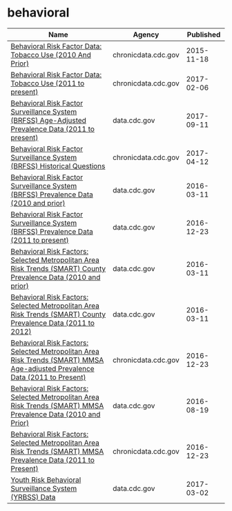 # behavioral

Name | Agency | Published
---- | ---- | ---------
[Behavioral Risk Factor Data: Tobacco Use (2010 And Prior)](../datasets/fpp2-pp25.md) | chronicdata.cdc.gov | 2015-11-18
[Behavioral Risk Factor Data: Tobacco Use (2011 to present)](../datasets/wsas-xwh5.md) | chronicdata.cdc.gov | 2017-02-06
[Behavioral Risk Factor Surveillance System (BRFSS) Age-Adjusted Prevalence Data (2011 to present)](../datasets/d2rk-yvas.md) | data.cdc.gov | 2017-09-11
[Behavioral Risk Factor Surveillance System (BRFSS) Historical Questions](../datasets/iuq5-y9ct.md) | chronicdata.cdc.gov | 2017-04-12
[Behavioral Risk Factor Surveillance System (BRFSS) Prevalence Data (2010 and prior)](../datasets/y4ft-s73h.md) | data.cdc.gov | 2016-03-11
[Behavioral Risk Factor Surveillance System (BRFSS) Prevalence Data (2011 to present)](../datasets/dttw-5yxu.md) | data.cdc.gov | 2016-12-23
[Behavioral Risk Factors: Selected Metropolitan Area Risk Trends (SMART) County Prevalence Data (2010 and prior)](../datasets/acme-vg9e.md) | data.cdc.gov | 2016-03-11
[Behavioral Risk Factors: Selected Metropolitan Area Risk Trends (SMART) County Prevalence Data (2011 to 2012)](../datasets/cpem-dkkm.md) | data.cdc.gov | 2016-03-11
[Behavioral Risk Factors: Selected Metropolitan Area Risk Trends (SMART) MMSA Age-adjusted Prevalence Data (2011 to Present)](../datasets/at7e-uhkc.md) | chronicdata.cdc.gov | 2016-12-23
[Behavioral Risk Factors: Selected Metropolitan Area Risk Trends (SMART) MMSA Prevalence Data (2010 and Prior)](../datasets/waxm-p5qv.md) | data.cdc.gov | 2016-08-19
[Behavioral Risk Factors: Selected Metropolitan Area Risk Trends (SMART) MMSA Prevalence Data (2011 to Present)](../datasets/j32a-sa6u.md) | chronicdata.cdc.gov | 2016-12-23
[Youth Risk Behavioral Surveillance System (YRBSS) Data](../datasets/3596-ayf6.md) | data.cdc.gov | 2017-03-02

